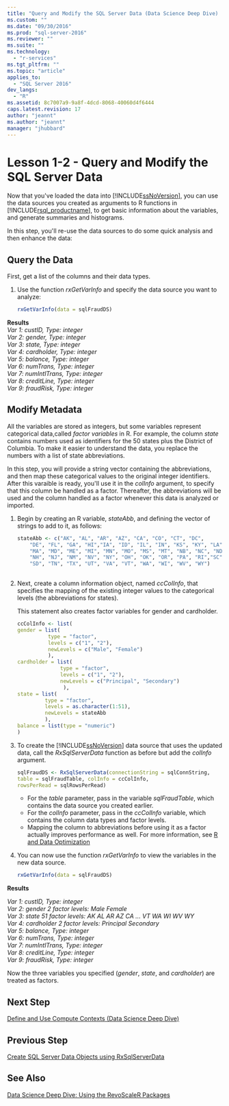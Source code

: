 ```yaml
---
title: "Query and Modify the SQL Server Data (Data Science Deep Dive) | Microsoft Docs"
ms.custom: ""
ms.date: "09/30/2016"
ms.prod: "sql-server-2016"
ms.reviewer: ""
ms.suite: ""
ms.technology: 
  - "r-services"
ms.tgt_pltfrm: ""
ms.topic: "article"
applies_to: 
  - "SQL Server 2016"
dev_langs: 
  - "R"
ms.assetid: 8c7007a9-9a8f-4dcd-8068-40060d4f6444
caps.latest.revision: 17
author: "jeannt"
ms.author: "jeannt"
manager: "jhubbard"
---
```

# Lesson 1-2 - Query and Modify the SQL Server Data
Now that you've loaded the data into [!INCLUDE[ssNoVersion](../../includes/ssnoversion-md.md)], you can use the data sources you created  as arguments to R functions in [!INCLUDE[rsql_productname](../../includes/rsql-productname-md.md)], to get basic information about the variables, and generate summaries and histograms.  
  
In this step, you'll re-use the data sources to do some quick analysis and then enhance the data:  
  
## Query the Data  
First, get a list of the columns and their data types.  
  
1.  Use the function *rxGetVarInfo* and specify the data source you want to analyze:  
  
    ```R  
    rxGetVarInfo(data = sqlFraudDS)   
    ```  
  
  
**Results**  
*Var 1: custID, Type: integer*  
*Var 2: gender, Type: integer*  
*Var 3: state, Type: integer*  
*Var 4: cardholder, Type: integer*  
*Var 5: balance, Type: integer*  
*Var 6: numTrans, Type: integer*  
*Var 7: numIntlTrans, Type: integer*  
*Var 8: creditLine, Type: integer*  
*Var 9: fraudRisk, Type: integer*  
  
## Modify Metadata  
All the variables are stored as integers, but some variables represent categorical data,called *factor variables* in R. For example, the column *state* contains numbers used as identifiers for the 50 states plus the District of Columbia.  To make it easier to understand the data, you replace the numbers with a list of state abbreviations.  
  
In this step, you will provide a string vector containing the abbreviations, and then map these categorical values to the original integer identifiers. After this varaible is ready, you'll use it in the *colInfo* argument, to specify that this column be handled as a factor. Thereafter, the abbreviations will be used and the column handled as a factor whenever this data is analyzed or imported.  
  
1.  Begin by creating an R variable, *stateAbb*, and defining the vector of strings to add to it, as follows:  
  
    ```R  
    stateAbb <- c("AK", "AL", "AR", "AZ", "CA", "CO", "CT", "DC",     
        "DE", "FL", "GA", "HI","IA", "ID", "IL", "IN", "KS", "KY", "LA",   
        "MA", "MD", "ME", "MI", "MN", "MO", "MS", "MT", "NB", "NC", "ND",   
        "NH", "NJ", "NM", "NV", "NY", "OH", "OK", "OR", "PA", "RI","SC",   
        "SD", "TN", "TX", "UT", "VA", "VT", "WA", "WI", "WV", "WY")  
  
    ```  
  
2.  Next, create a column information object, named *ccColInfo*, that specifies the mapping of the existing integer values to the categorical levels (the abbreviations for states).  
  
    This statement also creates factor variables for gender and cardholder.  
  
    ```R  
    ccColInfo <- list(
    gender = list(
              type = "factor",
              levels = c("1", "2"), 
              newLevels = c("Male", "Female")
              ),
    cardholder = list(
                  type = "factor",
                  levels = c("1", "2"),
                  newLevels = c("Principal", "Secondary")
                   ),
    state = list(
             type = "factor",
             levels = as.character(1:51), 
             newLevels = stateAbb
             ),
    balance = list(type = "numeric")
    )  

    ```  
  
3.  To create the [!INCLUDE[ssNoVersion](../../includes/ssnoversion-md.md)] data source that uses the updated data, call the *RxSqlServerData* function as before but add the *colInfo* argument.  
  
    ```R  
    sqlFraudDS <- RxSqlServerData(connectionString = sqlConnString,  
    table = sqlFraudTable, colInfo = ccColInfo,  
    rowsPerRead = sqlRowsPerRead)   
    ```  
  
    -   For the *table* parameter, pass in the variable *sqlFraudTable*, which contains the data source you created earlier.    
    -   For the *colInfo* parameter, pass in the *ccColInfo* variable, which contains the column data types and factor levels.
    -   Mapping the column to abbreviations before using it as a factor actually improves performance as well. For more information, see [R and Data Optimization](https://msdn.microsoft.com/library/mt723575.aspx)  
  
4.  You can now use the function *rxGetVarInfo* to view the variables in the new data source.  
  
    ```R  
    rxGetVarInfo(data = sqlFraudDS)   
    ```  
  
**Results**  
  
*Var 1: custID, Type: integer*  
*Var 2: gender       2 factor levels: Male Female*  
*Var 3: state       51 factor levels: AK AL AR AZ CA ... VT WA WI WV WY*  
*Var 4: cardholder       2 factor levels: Principal Secondary*  
*Var 5: balance, Type: integer*  
*Var 6: numTrans, Type: integer*  
*Var 7: numIntlTrans, Type: integer*  
*Var 8: creditLine, Type: integer*  
*Var 9: fraudRisk, Type: integer*  
  
Now the three variables you specified (_gender_, _state_, and _cardholder_) are  treated as factors.  
  
## Next Step  
[Define and Use Compute Contexts &#40;Data Science Deep Dive&#41;](../../advanced-analytics/r-services/lesson-1-3-define-and-use-compute-contexts.md)  
  
## Previous Step  
[Create SQL Server Data Objects using RxSqlServerData](../../advanced-analytics/r-services/lesson-1-1-create-sql-server-data-objects-using-rxsqlserverdata.md)  
  
## See Also  
[Data Science Deep Dive: Using the RevoScaleR Packages](../../advanced-analytics/r-services/data-science-deep-dive-using-the-revoscaler-packages.md)  
  
  
  

